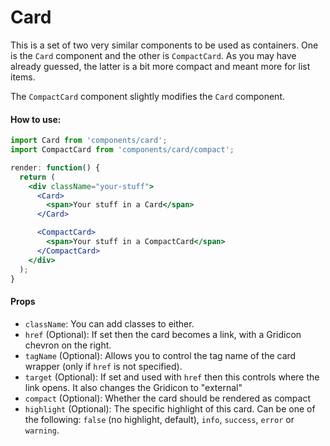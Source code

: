 Card
=========

This is a set of two very similar components to be used as containers. One is the `Card` component and the other is `CompactCard`. As you may have already guessed, the latter is a bit more compact and meant more for list items.

The `CompactCard` component slightly modifies the `Card` component.


#### How to use:

```jsx
import Card from 'components/card';
import CompactCard from 'components/card/compact';

render: function() {
  return (
    <div className="your-stuff">
      <Card>
        <span>Your stuff in a Card</span>
      </Card>

      <CompactCard>
        <span>Your stuff in a CompactCard</span>
      </CompactCard>
    </div>
  );
}
```

#### Props

* `className`: You can add classes to either.
* `href` (Optional): If set then the card becomes a link, with a Gridicon chevron on the right.
* `tagName` (Optional): Allows you to control the tag name of the card wrapper (only if `href` is not specified).
* `target` (Optional): If set and used with `href` then this controls where the link opens. It also changes the Gridicon to "external"
* `compact` (Optional): Whether the card should be rendered as compact
* `highlight` (Optional): The specific highlight of this card. Can be one of the following: `false` (no highlight, default), `info`, `success`, `error` or `warning`.
